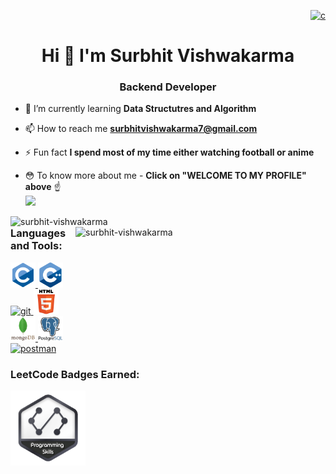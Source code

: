 <p align="right"> <a href="https://www.youtube.com/watch?v=dQw4w9WgXcQ" target="_blank" rel="noreferrer"> <img src="https://github.com/surbhit-vishwakarma/surbhit-vishwakarma/blob/main/ezgif-2-5660d73aa6.gif" alt="c" width="850" height="320"/> </a></p>
<h1 align="center">Hi 👋 I'm Surbhit Vishwakarma</h1>
<h3 align="center">Backend Developer</h3>

- 🌱 I’m currently learning **Data Structutres and Algorithm**

- 📫 How to reach me **surbhitvishwakarma7@gmail.com**

- ⚡ Fun fact **I spend most of my time either watching football or anime**

- 😳 To know more about me - **Click on "WELCOME TO MY PROFILE" above** ☝️
  <br>
<a href="https://github.com/surbhit-vishwakarma"><img src="https://komarev.com/ghpvc/?username=surbhit-vishwakarma&color=dc143c&style=plastic"></a>
<p><img align="left" src="https://github-readme-stats.vercel.app/api/top-langs?username=surbhit-vishwakarma&show_icons=true&locale=en&layout=compact" alt="surbhit-vishwakarma" /></p>
<p><img align="right" src="https://github-readme-streak-stats.herokuapp.com/?user=surbhit-vishwakarma&" alt="surbhit-vishwakarma" width="400" height="150"/></p>

<h3 align="left">Languages and Tools:</h3>
<p align="left"> <a href="https://www.cprogramming.com/" target="_blank" rel="noreferrer"> <img src="https://raw.githubusercontent.com/devicons/devicon/master/icons/c/c-original.svg" alt="c" width="40" height="40"/> </a> <a href="https://www.w3schools.com/cpp/" target="_blank" rel="noreferrer"> <img src="https://raw.githubusercontent.com/devicons/devicon/master/icons/cplusplus/cplusplus-original.svg" alt="cplusplus" width="40" height="40"/> </a> <a href="https://git-scm.com/" target="_blank" rel="noreferrer"> <img src="https://www.vectorlogo.zone/logos/git-scm/git-scm-icon.svg" alt="git" width="40" height="40"/> </a> <a href="https://www.w3.org/html/" target="_blank" rel="noreferrer"> <img src="https://raw.githubusercontent.com/devicons/devicon/master/icons/html5/html5-original-wordmark.svg" alt="html5" width="40" height="40"/> </a> <a href="https://www.mongodb.com/" target="_blank" rel="noreferrer"> <img src="https://raw.githubusercontent.com/devicons/devicon/master/icons/mongodb/mongodb-original-wordmark.svg" alt="mongodb" width="40" height="40"/> </a> <a href="https://www.postgresql.org" target="_blank" rel="noreferrer"> <img src="https://raw.githubusercontent.com/devicons/devicon/master/icons/postgresql/postgresql-original-wordmark.svg" alt="postgresql" width="40" height="40"/> </a> <a href="https://postman.com" target="_blank" rel="noreferrer"> <img src="https://www.vectorlogo.zone/logos/getpostman/getpostman-icon.svg" alt="postman" width="40" height="40"/> </a> </p>



<h3 align="left">LeetCode Badges Earned: </h3>
<p align="left"> <a href="https://leetcode.com/" target="_blank" rel="noreferrer"> <img src="https://github.com/surbhit-vishwakarma/surbhit-vishwakarma/blob/main/%E7%BC%96%E7%A8%8B%E8%83%BD%E5%8A%9B_%E5%85%A5%E9%97%A8.gif" alt="c" width="120" height="120"/> </a></p>
